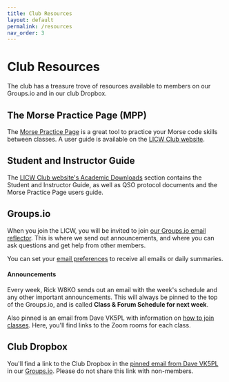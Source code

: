 ```yaml
---
title: Club Resources
layout: default
permalink: /resources
nav_order: 3
---
```


<h1 style="font-weight: bold;" id="club-resources">Club Resources</h1>


The club has a treasure trove of resources available to members on our Groups.io and in our club Dropbox.


## The Morse Practice Page (MPP)

The [Morse Practice Page](https://longislandcw.github.io/morsebrowser/) is a great tool to practice your Morse code skills between classes. A user guide is available on the [LICW Club website](https://longislandcwclub.org/academic-downloads/).


## Student and Instructor Guide

The [LICW Club website's Academic Downloads](https://longislandcwclub.org/academic-downloads/) section contains the Student and Instructor Guide, as well as QSO protocol documents and the Morse Practice Page users guide.


## Groups.io

When you join the LICW, you will be invited to join [our Groups.io email reflector](https://groups.io/g/LongIslandCWClub/topics). This is where we send out announcements, and where you can ask questions and get help from other members.

You can set your [email preferences](https://groups.io/g/LongIslandCWClub/editsub) to receive all emails or daily summaries. 

#### Announcements

Every week, Rick W8KO sends out an email with the week's schedule and any other important announcements. This will always be pinned to the top of the Groups.io, and is called **Class & Forum Schedule for next week**.

Also pinned is an email from Dave VK5PL with information on [how to join classes](https://groups.io/g/LongIslandCWClub/topic/how_to_join_classes/99048520). Here, you'll find links to the Zoom rooms for each class.


## Club Dropbox

You'll find a link to the Club Dropbox in the [pinned email from Dave VK5PL](https://groups.io/g/LongIslandCWClub/topic/how_to_join_classes/99048520) in our [Groups.io](https://groups.io/g/LongIslandCWClub/topics). Please do not share this link with non-members.
